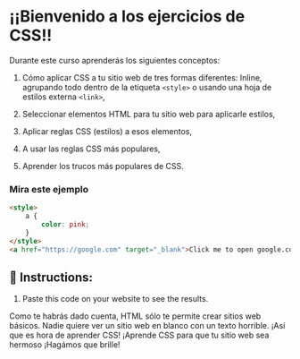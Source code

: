 
# ¡¡Bienvenido a los ejercicios de CSS!!

Durante este curso aprenderás los siguientes conceptos:

1. Cómo aplicar CSS a tu sitio web de tres formas diferentes:
Inline, agrupando todo dentro de la etiqueta `<style>` o usando una hoja de estilos externa `<link>`,

2. Seleccionar elementos HTML para tu sitio web para aplicarle estilos,

3. Aplicar reglas CSS (estilos) a esos elementos,

4. A usar las reglas CSS más populares,

5. Aprender los trucos más populares de CSS.

### Mira este ejemplo 

```HTML
<style>
    a {
        color: pink;
    }
</style>
<a href="https://google.com" target="_blank">Click me to open google.com</a>
```

## 📝 Instructions:

1. Paste this code on your website to see the results.

Como te habrás dado cuenta, HTML sólo te permite crear sitios web básicos. Nadie quiere ver un sitio web en blanco con un texto horrible. ¡Así que es hora de aprender CSS! ¡Aprende CSS para que tu sitio web sea hermoso ¡Hagámos que brille!